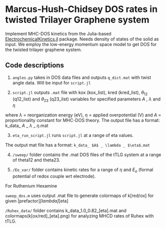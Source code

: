 # Marcus-Hush-Chidsey DOS rates in twisted Trilayer Graphene system

Implement MHC-DOS kinetics from the Julia-based [ElectrochemicalKinetics.jl](https://github.com/BattModels/ElectrochemicalKinetics.jl) package. Needs density of states of the solid as input. We employ the low-energy momentum space model to get DOS for the twisted trilayer graphene system.  

## Code descriptions

1. `angles.py` takes in DOS data files and outputs `q_dict.mat` with twist angle data. Will be input for `script.jl`

2. `script.jl` outputs `.mat` file with kox (kox_list), kred (kred_list), $\theta_{12}$ (q12_list) and $\theta_{23}$ (q23_list) variables for specified parameters $A$ , $\lambda$ and $\eta$

where $\lambda$ = reorganization energy (eV), $\eta$ = applied overpotential (V) and $A$ = proportionality constant for MHC-DOS theory. The output file has a format: k_data_ $A$ _ $\lambda$ _ $\eta$.mat

3. `eta_run_script.jl` runs `script.jl` at a range of eta values. 

The output mat file has a format: `k_data_ $A$ _ \lambda _ $\eta$.mat`

4. `/sweep/` folder contains the .mat DOS files of the tTLG system at a range of theta12 and theta23.

5. `/Eo_var/` folder contains kinetic rates for a range of $\eta$ and $E_{o}$ (formal potential of redox couple wrt electrode).

For Ruthenium Hexamine 




`sweep_dos.m` uses output .mat file to generate colormaps of k[red/ox] for given [prefactor]_[lambda]_[eta]

`/Ruhex_data/` folder contains k_data_1.0_0.82_[eta].mat and colormaps(k[ox/red]_[eta].png) for analyzing MHCD rates of Ruhex with tTLG.






